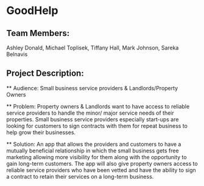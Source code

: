 # GoodHelp

## Team Members: 
Ashley Donald, Michael Toplisek, Tiffany Hall, Mark Johnson, Sareka Belnavis

## Project Description:

** Audience:
Small business service providers & Landlords/Property Owners

** Problem:
Property owners & Landlords want to have access to reliable service providers to handle the minor/
major service needs of their properties. Small business service providers especially start-ups are
looking for customers to sign contracts with them for repeat business to help grow their businesses.

** Solution:
An app that allows the providers and customers to have a mutually beneficial relationship in which
the small business gets free marketing allowing more visibility for them along with the opportunity to
gain long-term customers. The app will also give property owners access to reliable service
providers who have been vetted and have the ability to sign a contract to retain their services on a
long-term business.
